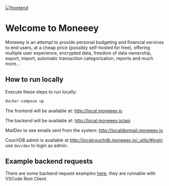 [![frontend](https://github.com/moneeey/moneeey/actions/workflows/CI.yaml/badge.svg)](https://github.com/moneeey/moneeey/actions/workflows/CI.yaml)

# Welcome to Moneeey

Moneeey is an attempt to provide personal budgeting and financial services to
end users, at a cheap price (possibly self-hosted for free), offering multiple
user experience, encrypted data, freedom of data ownership, export, import,
automatic transaction categorization, reports and much more...

## How to run locally

Execute these steps to run locally:

```bash
docker-compose up
```

The frontend will be available at: <http://local.moneeey.io>

The backend will be available at: <http://local.moneeey.io/api>

MailDev to see emails sent from the system: <http://localdevmail.moneeey.io>

CouchDB admin is available at <http://localcouchdb.moneeey.io/_utils/#login> use
`dev/dev` to login as admin.

## Example backend requests

There are some backend request examples [here](/backend/requests), they are
runnable with VSCode Rest Client.
